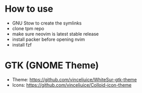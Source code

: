 # How to use 

- GNU Stow to create the symlinks
- clone tpm repo
- make sure neovim is latest stable release
- install packer before opening nvim
- install fzf

# GTK (GNOME Theme)
- Theme: https://github.com/vinceliuice/WhiteSur-gtk-theme
- Icons: https://github.com/vinceliuice/Colloid-icon-theme
